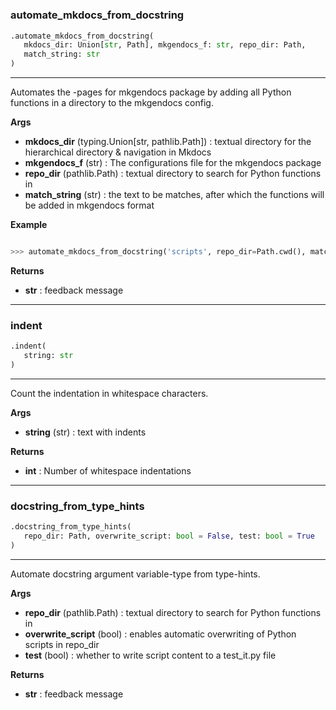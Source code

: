 #


### automate_mkdocs_from_docstring
```python
.automate_mkdocs_from_docstring(
   mkdocs_dir: Union[str, Path], mkgendocs_f: str, repo_dir: Path,
   match_string: str
)
```

---
Automates the -pages for mkgendocs package by adding all Python functions in a directory to the mkgendocs config.


**Args**

* **mkdocs_dir** (typing.Union[str, pathlib.Path]) : textual directory for the hierarchical directory & navigation in Mkdocs
* **mkgendocs_f** (str) : The configurations file for the mkgendocs package
* **repo_dir** (pathlib.Path) : textual directory to search for Python functions in
* **match_string** (str) : the text to be matches, after which the functions will be added in mkgendocs format


**Example**


```python

>>> automate_mkdocs_from_docstring('scripts', repo_dir=Path.cwd(), match_string='pages:')

```

**Returns**

* **str**  : feedback message


----


### indent
```python
.indent(
   string: str
)
```

---
Count the indentation in whitespace characters.


**Args**

* **string** (str) : text with indents


**Returns**

* **int**  : Number of whitespace indentations


----


### docstring_from_type_hints
```python
.docstring_from_type_hints(
   repo_dir: Path, overwrite_script: bool = False, test: bool = True
)
```

---
Automate docstring argument variable-type from type-hints.


**Args**

* **repo_dir** (pathlib.Path) : textual directory to search for Python functions in
* **overwrite_script** (bool) : enables automatic overwriting of Python scripts in repo_dir
* **test** (bool) : whether to write script content to a test_it.py file


**Returns**

* **str**  : feedback message

